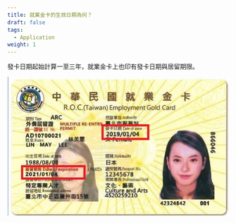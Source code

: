```yaml
---
title: 就業金卡的生效日期為何？
draft: false
tags:
  - Application
weight: 1
---
```

發卡日期起始計算一至三年，就業金卡上也印有發卡日期與居留期限。

![Gold Card_Expire Date](/cms-uploads/gold-card_expire-date.jpg)
